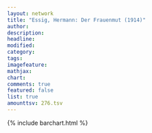 ```yaml
---
layout: network
title: "Essig, Hermann: Der Frauenmut (1914)"
author:
description:
headline:
modified:
category:
tags:
imagefeature: 
mathjax: 
chart: 
comments: true
featured: false
list: true
amounttsv: 276.tsv
---
```

{% include barchart.html %}
